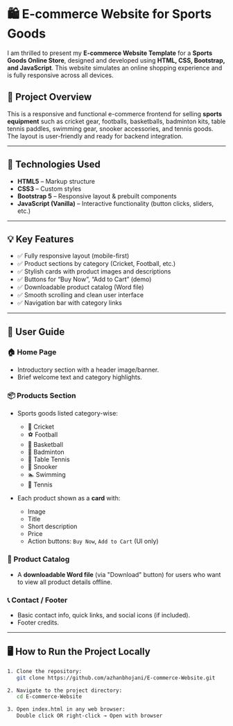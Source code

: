 # 🛍️ E-commerce Website for Sports Goods

I am thrilled to present my **E-commerce Website Template** for a **Sports Goods Online Store**, designed and developed using **HTML, CSS, Bootstrap, and JavaScript**. This website simulates an online shopping experience and is fully responsive across all devices.

## 🛒 Project Overview

This is a responsive and functional e-commerce frontend for selling **sports equipment** such as cricket gear, footballs, basketballs, badminton kits, table tennis paddles, swimming gear, snooker accessories, and tennis goods. The layout is user-friendly and ready for backend integration.

---

## 🧰 Technologies Used

- **HTML5** – Markup structure
- **CSS3** – Custom styles
- **Bootstrap 5** – Responsive layout & prebuilt components
- **JavaScript (Vanilla)** – Interactive functionality (button clicks, sliders, etc.)

---

## 💡 Key Features

- ✅ Fully responsive layout (mobile-first)
- ✅ Product sections by category (Cricket, Football, etc.)
- ✅ Stylish cards with product images and descriptions
- ✅ Buttons for “Buy Now”, “Add to Cart” (demo)
- ✅ Downloadable product catalog (Word file)
- ✅ Smooth scrolling and clean user interface
- ✅ Navigation bar with category links

---

## 📘 User Guide

### 🏠 Home Page
- Introductory section with a header image/banner.
- Brief welcome text and category highlights.

### 📦 Products Section
- Sports goods listed category-wise:
  - 🏏 Cricket
  - ⚽ Football
  - 🏀 Basketball
  - 🏸 Badminton
  - 🏓 Table Tennis
  - 🎱 Snooker
  - 🏊 Swimming
  - 🎾 Tennis

- Each product shown as a **card** with:
  - Image  
  - Title  
  - Short description  
  - Price 
  - Action buttons: `Buy Now`, `Add to Cart` (UI only)

### 📄 Product Catalog
- A **downloadable Word file** (via "Download" button) for users who want to view all product details offline.

### 📞 Contact / Footer
- Basic contact info, quick links, and social icons (if included).
- Footer credits.

---

## 🖥️ How to Run the Project Locally

```bash
1. Clone the repository:
   git clone https://github.com/azhanbhojani/E-commerce-Website.git

2. Navigate to the project directory:
   cd E-commerce-Website

3. Open index.html in any web browser:
   Double click OR right-click → Open with browser
